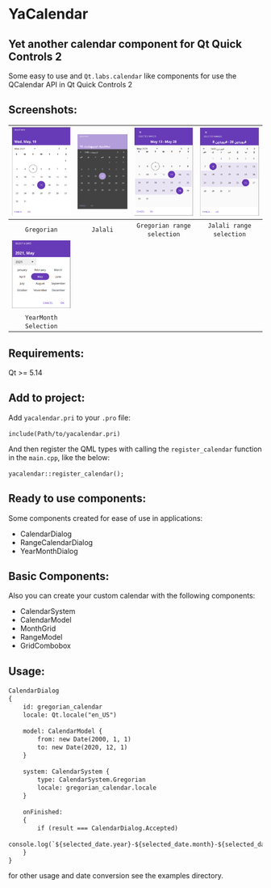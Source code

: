 # YaCalendar
## Yet another calendar component for Qt Quick Controls 2
Some easy to use and  `Qt.labs.calendar` like components for use the QCalendar API in Qt Quick Controls 2

## Screenshots:

| ![](static/gregorian.png) | ![](static/jalali.png) | ![](static/gregorian_range.png) | ![](static/jalali_range.png) |
| :-----------------------: | :--------------------: | :-----------------------------: | :--------------------------: |
|        `Gregorian`        |       `Jalali`         |   `Gregorian range selection`   |  `Jalali range selection`    |
| ![](static/yearmonth.png) |
|   `YearMonth Selection`   |

## Requirements:
Qt >= 5.14

## Add to project:
Add `yacalendar.pri` to your `.pro` file:

`include(Path/to/yacalendar.pri)`

And then register the QML types with calling the `register_calendar` function in the `main.cpp`, like the below:

`yacalendar::register_calendar();`

## Ready to use components:
Some components created for ease of use in applications:
+ CalendarDialog
+ RangeCalendarDialog
+ YearMonthDialog

## Basic Components:
Also you can create your custom calendar with the following components:
+ CalendarSystem
+ CalendarModel
+ MonthGrid
+ RangeModel
+ GridCombobox

## Usage:
```
CalendarDialog
{
    id: gregorian_calendar
    locale: Qt.locale("en_US")

    model: CalendarModel {
        from: new Date(2000, 1, 1)
        to: new Date(2020, 12, 1)
    }

    system: CalendarSystem {
        type: CalendarSystem.Gregorian
        locale: gregorian_calendar.locale
    }

    onFinished:
    {
        if (result === CalendarDialog.Accepted)
            console.log(`${selected_date.year}-${selected_date.month}-${selected_date.day}`);
    }
}
```
for other usage and date conversion see the examples directory.
